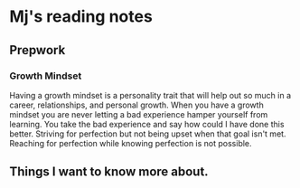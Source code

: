 # Mj's reading notes 

## Prepwork

### Growth Mindset

Having a growth mindset is a personality trait that will help out so much in a career, relationships, and personal growth. When you have a growth mindset you are never letting a bad experience hamper yourself from learning. You take the bad experience and say how could I have done this better. Striving for perfection but not being upset when that goal isn't met. Reaching for perfection while knowing perfection is not possible. 

## Things I want to know more about. 